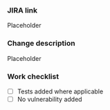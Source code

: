 ### JIRA link

Placeholder

### Change description

Placeholder

### Work checklist

- [ ] Tests added where applicable
- [ ] No vulnerability added
